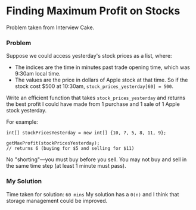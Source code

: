 # Finding Maximum Profit on Stocks
Problem taken from Interview Cake.
### Problem
Suppose we could access yesterday's stock prices as a list, where:

- The indices are the time in minutes past trade opening time, which was 9:30am local time.
- The values are the price in dollars of Apple stock at that time.
So if the stock cost $500 at 10:30am, `stock_prices_yesterday[60] = 500`.

Write an efficient function that takes `stock_prices_yesterday` and returns the best profit I could have made from 1 purchase and 1 sale of 1 Apple stock yesterday.

For example:

```
int[] stockPricesYesterday = new int[] {10, 7, 5, 8, 11, 9};

getMaxProfit(stockPricesYesterday);
// returns 6 (buying for $5 and selling for $11)
```

No "shorting"—you must buy before you sell. You may not buy and sell in the same time step (at least 1 minute must pass).

### My Solution
Time taken for solution: `60 mins`
My solution has a `0(n)` and I think that storage management could be improved.

